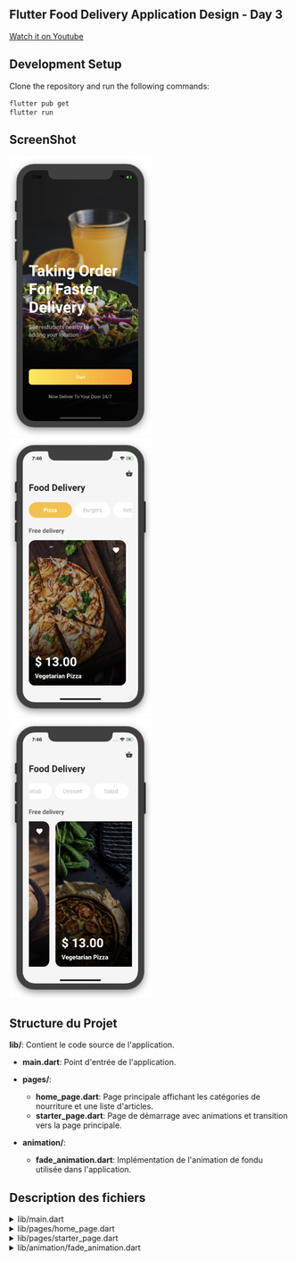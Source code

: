 ## Flutter Food Delivery Application Design - Day 3



[Watch it on Youtube](https://youtu.be/lff21mmYhvQ)
<br>

## Development Setup
Clone the repository and run the following commands:
```
flutter pub get
flutter run
```


## ScreenShot

<img src="assets/screenshot/one.png" height="500em" /><img src="assets/screenshot/two.png" height="500em" /><img src="assets/screenshot/three.png" height="500em" />


## Structure du Projet

**lib/**: Contient le code source de l'application.
  - **main.dart**: Point d'entrée de l'application.

  - **pages/**:
    - **home_page.dart**: Page principale affichant les catégories de nourriture et une liste d'articles.
    - **starter_page.dart**: Page de démarrage avec animations et transition vers la page principale.

  - **animation/**:
    - **fade_animation.dart**: Implémentation de l'animation de fondu utilisée dans l'application.

## Description des fichiers

<details>
<summary>lib/main.dart</summary>

Ce fichier est le point d'entrée principal de l'application Flutter. Il initialise l'application et configure le thème global, les routes et les configurations initiales.

</details>

<details>
<summary>lib/pages/home_page.dart</summary>

Ce fichier contient la définition de la page principale de l'application. Il affiche une liste de catégories de nourriture ainsi que des articles disponibles. La page utilise des animations de fondu pour améliorer l'expérience utilisateur.

- **HomePage**: Un widget Stateful qui représente la page d'accueil de l'application.
  - **categories**: Une liste de catégories de nourriture.
  - **foods**: Une liste d'objets alimentaires avec une image et un indicateur de favori.
  - **selectedCategory**: Indice de la catégorie actuellement sélectionnée.
  - **makeCategory({title, index})**: Une méthode pour créer des widgets de catégorie.
  - **makeItem({image, isFavorite, index})**: Une méthode pour créer des widgets d'articles alimentaires.

</details>

<details>
<summary>lib/pages/starter_page.dart</summary>

Ce fichier contient la définition de la page de démarrage de l'application. La page utilise des animations et transitions pour créer une expérience utilisateur fluide. Elle affiche un message de bienvenue et un bouton pour commencer, qui, une fois cliqué, navigue vers la page principale avec une transition de fondu.

- **StarterPage**: Un widget Stateful qui représente la page de démarrage de l'application.
  - **_animationController**: Un contrôleur d'animation pour gérer les animations.
  - **_animation**: Une animation Tween pour gérer l'échelle d'un widget.
  - **_textVisible**: Un booléen pour contrôler la visibilité du texte.
  - **_onTap()**: Une méthode pour gérer l'action de clic et démarrer l'animation de transition vers la page d'accueil.

</details>

<details>
<summary>lib/animation/fade_animation.dart</summary>

Ce fichier contient l'implémentation de l'animation de fondu utilisée dans l'application. Il utilise le package `simple_animations` pour créer des effets de transition doux.

- **FadeAnimation**: Un widget Stateless qui applique une animation de fondu à son enfant.
  - **delay**: Le délai avant de démarrer l'animation.
  - **child**: Le widget enfant auquel l'animation sera appliquée.
  - **MovieTween**: Définition des animations de transparence et de translation.

</details>
